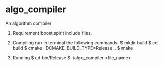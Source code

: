 # algo_compiler
An algorithm compiler

1. Requirement
  boost.spirit include files.

2. Compiling
  run in terminal the following commands: 
    $ mkdir build
    $ cd build
    $ cmake -DCMAKE_BUILD_TYPE=Release ..
    $ make

3. Running
  $ cd bin/Release
  $ ./algo_compiler <file_name>
